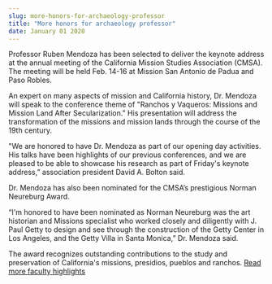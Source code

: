 ```yaml
---
slug: more-honors-for-archaeology-professor
title: "More honors for archaeology professor"
date: January 01 2020
---
```


 
<p>
  Professor Ruben Mendoza has been selected to deliver the keynote address at
  the annual meeting of the California Mission Studies Association (CMSA). The
  meeting will be held Feb. 14-16 at Mission San Antonio de Padua and Paso
  Robles.
</p>
<p>
  An expert on many aspects of mission and California history, Dr. Mendoza will
  speak to the conference theme of "Ranchos y Vaqueros: Missions and Mission
  Land After Secularization." His presentation will address the transformation
  of the missions and mission lands through the course of the 19th century.
</p>
<p>
  "We are honored to have Dr. Mendoza as part of our opening day activities. His
  talks have been highlights of our previous conferences, and we are pleased to
  be able to showcase his research as part of Friday's keynote address,”
  association president David A. Bolton said.
</p>
<p>
  Dr. Mendoza has also been nominated for the CMSA’s prestigious Norman
  Neureburg Award.
</p>
<p>
  “I'm honored to have been nominated as Norman Neureburg was the art historian
  and Missions specialist who worked closely and diligently with J. Paul Getty
  to design and see through the construction of the Getty Center in Los Angeles,
  and the Getty Villa in Santa Monica,” Dr. Mendoza said.
</p>
<p>
  The award recognizes outstanding contributions to the study and preservation
  of California's missions, presidios, pueblos and ranchos.
  <a href="https://news.csumb.edu/news/2013/jan/31/faculty-highlights"
    >Read more faculty highlights</a
  >
</p>
 
